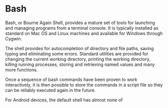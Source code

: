 Bash
====

Bash, or Bourne Again Shell, provides a mature set of tools for launching and managing programs from a terminal console. It is typically installed as standard on Mac OS and Linux machines and available for Windows through Cygwin.

The shell provides for autocompletion of directory and file paths, saving typing and eliminating some errors. Standard utilities are provided for changing the current working directory, printing the working directory, killing running processes, storing and retrieving named values and many more functions.

Once a sequence of bash commands have been proven to work interactively, it is then possible to store the commands in a script file so they can be reliably executed again in the future.

For Android devices, the default shell has almost none of
